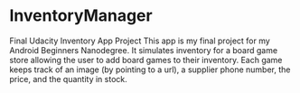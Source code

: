 # InventoryManager
Final Udacity Inventory App Project
This app is my final project for my Android Beginners Nanodegree. It simulates inventory for a board game store allowing the user to
add board games to their inventory. Each game keeps track of an image (by pointing to a url), a supplier phone number, the price, and
the quantity in stock.
